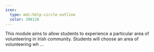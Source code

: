```yaml
---
icon:
  type: mdi:help-circle-outline
  color: 398126
---
```


This module aims to allow students to experience a particular area of volunteering in Irish community. Students will choose an area of volunteering wh ... 
